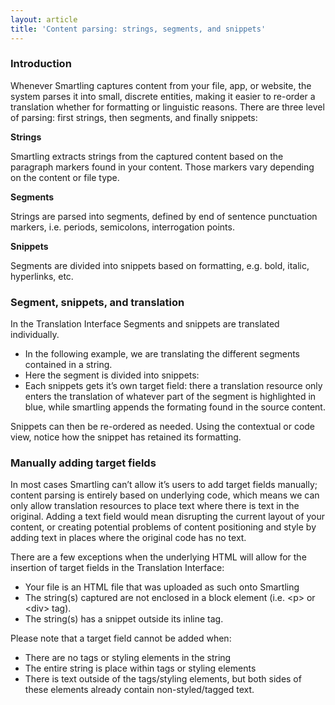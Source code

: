```yaml
---
layout: article
title: 'Content parsing: strings, segments, and snippets'
---
```



### Introduction

Whenever Smartling captures content from your file, app, or website, the system parses it into small, discrete entities, making it easier to re-order a translation whether for formatting or linguistic reasons. There are three level of parsing: first strings, then segments, and finally snippets:

**Strings**

Smartling extracts strings from the captured content based on the paragraph markers found in your content. Those markers vary depending on the content or file type.

**Segments**

Strings are parsed into segments, defined by end of sentence punctuation markers, i.e. periods, semicolons, interrogation points.

**Snippets**

Segments are divided into snippets based on formatting, e.g. bold, italic, hyperlinks, etc.

### Segment, snippets, and translation

In the Translation Interface Segments and snippets are translated individually.

* In the following example, we are translating the different segments contained in a string.
* Here the segment is divided into snippets:
* Each snippets gets it’s own target field: there a translation resource only enters the translation of whatever part of the segment is highlighted in blue, while smartling appends the formating found in the source content.


Snippets can then be re-ordered as needed. Using the contextual or code view, notice how the snippet has retained its formatting.

### Manually adding target fields

In most cases Smartling can’t allow it’s users to add target fields manually; content parsing is entirely based on underlying code, which means we can only allow translation resources to place text where there is text in the original. Adding a text field would mean disrupting the current layout of your content, or creating potential problems of content positioning and style by adding text in places where the original code has no text.

There are a few exceptions when the underlying HTML will allow for the insertion of target fields in the Translation Interface:

* Your file is an HTML file that was uploaded as such onto Smartling
* The string(s) captured are not enclosed in a block element (i.e. &lt;p&gt; or &lt;div&gt; tag).
* The string(s) has a snippet outside its inline tag.


Please note that a target field cannot be added when:

* There are no tags or styling elements in the string
* The entire string is place within tags or styling elements
* There is text outside of the tags/styling elements, but both sides of these elements already contain non-styled/tagged text.